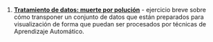 1. **[Tratamiento de datos: muerte por polución](https://github.com/Erebyel/ciencia-de-datos/blob/main/explicando-codigo/Tratamiento%20de%20datos_Muertes%20de%20Poluci%C3%B3n.ipynb)** - ejercicio breve sobre cómo transponer un conjunto de datos que están preparados para visualización de forma que puedan ser procesados por técnicas de Aprendizaje Automático.
